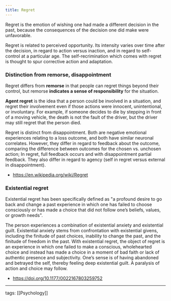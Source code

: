 ```yaml
---
title: Regret
---
```


Regret is the emotion of wishing one had made a different decision in the past, because the consequences of the decision one did make were unfavorable.

Regret is related to perceived opportunity. Its intensity varies over time after the decision, in regard to action versus inaction, and in regard to self-control at a particular age. The self-recrimination which comes with regret is thought to spur corrective action and adaptation.

### Distinction from remorse, disappointment
Regret differs from **remorse** in that people can regret things beyond their control, but remorse **indicates a sense of responsibility** for the situation.

**Agent regret** is the idea that a person could be involved in a situation, and regret their involvement even if those actions were innocent, unintentional, or involuntary. For example, if someone decides to die by stepping in front of a moving vehicle, the death is not the fault of the driver, but the driver may still regret that the person died.

Regret is distinct from disappointment. Both are negative emotional experiences relating to a loss outcome, and both have similar neuronal correlates. However, they differ in regard to feedback about the outcome, comparing the difference between outcomes for the chosen vs. unchosen action; In regret, full feedback occurs and with disappointment partial feedback. They also differ in regard to agency (self in regret versus external in disappointment).

- https://en.wikipedia.org/wiki/Regret

### Existential regret
Existential regret has been specifically defined as "a profound desire to go back and change a past experience in which one has failed to choose consciously or has made a choice that did not follow one’s beliefs, values, or growth needs".

The person experiences a combination of existential anxiety and existential guilt. Existential anxiety stems from confrontation with existential givens, including the finitude of past choices, inability to change the past, and the finitude of freedom in the past. With existential regret, the object of regret is an experience in which one failed to make a conscious, wholehearted choice and instead has made a choice in a moment of bad faith or lack of authentic presence and subjectivity. One’s sense is of having abandoned and betrayed the self, thereby feeling deep existential guilt. A paralysis of action and choice may follow.

- https://doi.org/10.1177/0022167803259752


---

tags: [[Psychology]]